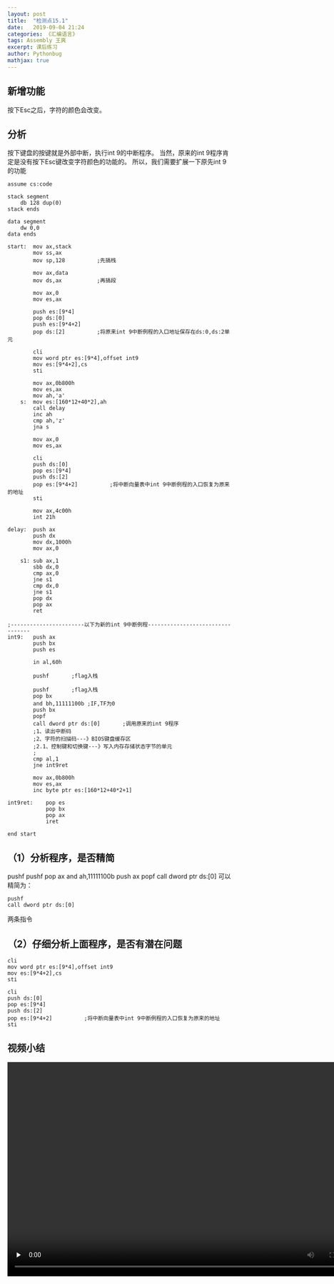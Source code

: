 ```yaml
---
layout: post
title:  "检测点15.1"
date:   2019-09-04 21:24
categories: 《汇编语言》
tags: Assembly 王爽
excerpt: 课后练习
author: Pythonbug
mathjax: true
---
```


## 新增功能
按下Esc之后，字符的颜色会改变。

## 分析
按下键盘的按键就是外部中断，执行int 9的中断程序。
当然，原来的int 9程序肯定是没有按下Esc键改变字符颜色的功能的。
所以，我们需要扩展一下原先int 9的功能
```
assume cs:code

stack segment
    db 128 dup(0)
stack ends

data segment
    dw 0,0
data ends

start:  mov ax,stack
        mov ss,ax
        mov sp,128          ;先搞栈

        mov ax,data
        mov ds,ax           ;再搞段

        mov ax,0
        mov es,ax

        push es:[9*4]
        pop ds:[0]
        push es:[9*4+2]
        pop ds:[2]          ;将原来int 9中断例程的入口地址保存在ds:0,ds:2单元

        cli
        mov word ptr es:[9*4],offset int9
        mov es:[9*4+2],cs
        sti

        mov ax,0b800h
        mov es,ax
        mov ah,'a'
    s:  mov es:[160*12+40*2],ah
        call delay
        inc ah
        cmp ah,'z'
        jna s

        mov ax,0
        mov es,ax

        cli
        push ds:[0]
        pop es:[9*4]
        push ds:[2]
        pop es:[9*4+2]          ;将中断向量表中int 9中断例程的入口恢复为原来的地址
        sti

        mov ax,4c00h
        int 21h

delay:  push ax
        push dx
        mov dx,1000h
        mov ax,0

    s1: sub ax,1
        sbb dx,0
        cmp ax,0
        jne s1
        cmp dx,0
        jne s1
        pop dx
        pop ax
        ret

;-----------------------以下为新的int 9中断例程---------------------------------
int9:   push ax
        push bx
        push es

        in al,60h

        pushf       ;flag入栈

        pushf       ;flag入栈
        pop bx
        and bh,11111100b ;IF,TF为0
        push bx
        popf
        call dword ptr ds:[0]       ;调用原来的int 9程序
        ;1、读出中断码
        ;2、字符的扫描码---》BIOS键盘缓存区
        ;2.1、控制键和切换键---》写入内存存储状态字节的单元
        ;
        cmp al,1
        jne int9ret

        mov ax,0b800h
        mov es,ax
        inc byte ptr es:[160*12+40*2+1]

int9ret:    pop es
            pop bx
            pop ax
            iret

end start
```

## （1）分析程序，是否精简
pushf
pushf
pop ax
and ah,11111100b
push ax
popf
call dword ptr ds:[0]
可以精简为：
```
pushf
call dword ptr ds:[0]
```

两条指令
## （2）仔细分析上面程序，是否有潜在问题
```
cli
mov word ptr es:[9*4],offset int9
mov es:[9*4+2],cs
sti
```

```
cli
push ds:[0]
pop es:[9*4]
push ds:[2]
pop es:[9*4+2]          ;将中断向量表中int 9中断例程的入口恢复为原来的地址
sti
```

## 视频小结
<video id="video" controls="" preload="none" source id="mp4" src="https://my-blog-video.oss-cn-shanghai.aliyuncs.com/%E6%B1%87%E7%BC%96%E8%AF%AD%E8%A8%80/%E6%A3%80%E6%B5%8B%E7%82%B915.1.mp4" width="800" height="480" type="video/mp4">
</video>
